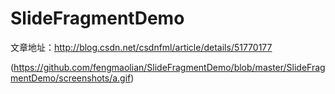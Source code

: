 # SlideFragmentDemo
文章地址：http://blog.csdn.net/csdnfml/article/details/51770177

(https://github.com/fengmaolian/SlideFragmentDemo/blob/master/SlideFragmentDemo/screenshots/a.gif)
